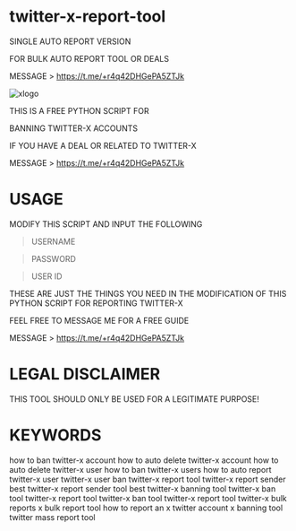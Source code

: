 # twitter-x-report-tool

SINGLE AUTO REPORT VERSION

FOR BULK AUTO REPORT TOOL OR DEALS 

MESSAGE > https://t.me/+r4q42DHGePA5ZTJk

![xlogo](https://github.com/genius-codes/twitter-x-report-tool/assets/125784563/a4279e27-d546-4cd4-ab1a-455fc8463d32)


THIS IS A FREE PYTHON SCRIPT FOR

BANNING TWITTER-X ACCOUNTS

IF YOU HAVE A DEAL OR RELATED TO TWITTER-X

MESSAGE > https://t.me/+r4q42DHGePA5ZTJk

# USAGE

MODIFY THIS SCRIPT AND INPUT THE FOLLOWING
> USERNAME

> PASSWORD

> USER ID


THESE ARE JUST THE THINGS YOU NEED IN THE MODIFICATION OF THIS PYTHON SCRIPT FOR REPORTING TWITTER-X

FEEL FREE TO MESSAGE ME FOR A FREE GUIDE

MESSAGE > https://t.me/+r4q42DHGePA5ZTJk


# LEGAL DISCLAIMER

THIS TOOL SHOULD ONLY BE USED FOR A LEGITIMATE PURPOSE!

# KEYWORDS

how to ban twitter-x account
how to auto delete twitter-x account
how to auto delete twitter-x user
how to ban twitter-x users
how to auto report twitter-x user
twitter-x user ban
twitter-x report tool
twitter-x report sender
best twitter-x report sender tool
best twitter-x banning tool
twitter-x ban tool
twitter-x report tool
twitter-x ban tool
twitter-x report tool
twitter-x bulk reports
x bulk report tool
how to report an x twitter account
x banning tool
twitter mass report tool
